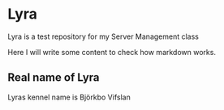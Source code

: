 # Lyra
Lyra is a test repository for my Server Management class

Here I will write some content to check how markdown works. 

## Real name of Lyra

Lyras kennel name is Björkbo Vifslan

